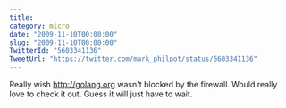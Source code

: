```yaml
---
title: 
category: micro
date: "2009-11-10T00:00:00"
slug: "2009-11-10T00:00:00"
TwitterId: "5603341136"
TweetUrl: "https://twitter.com/mark_philpot/status/5603341136"
---
```


Really wish http://golang.org wasn't blocked by the firewall. Would really love
to check it out. Guess it will just have to wait.
